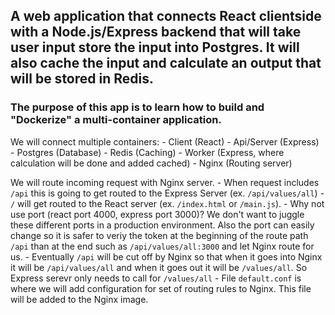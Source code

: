 ## A web application that connects React clientside with a Node.js/Express backend that will take user input store the input into Postgres. It will also cache the input and calculate an output that will be stored in Redis.

### The purpose of this app is to learn how to build and "Dockerize" a multi-container application.

We will connect multiple containers:
    - Client (React)
    - Api/Server (Express)
    - Postgres (Database)
    - Redis (Caching)
    - Worker (Express, where calculation will be done and added cached)
    - Nginx (Routing server)

We will route incoming request with Nginx server. 
    - When request includes `/api` this is going to get routed to the Express Server (ex. `/api/values/all`)
    - `/` will get routed to the React server (ex. `/index.html` or `/main.js`).
    - Why not use port (react port 4000, express port 3000)? We don't want to juggle these different ports in a production environment. Also the port can easily change so it is safer to veriy the token at the beginning of the route path `/api` than at the end such as `/api/values/all:3000` and let Nginx route for us.
    - Eventually `/api` will be cut off by Nginx so that when it goes into Nginx it will be `/api/values/all` and when it goes out it will be `/values/all`. So Express serevr only needs to call for `/values/all`
    - File `default.conf` is where we will add configuration for set of routing rules to Nginx. This file will be added to the Nginx image. 